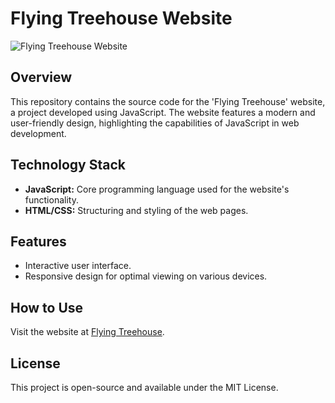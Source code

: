 # Flying Treehouse Website

![Flying Treehouse Website](https://flying-treehouse.github.io/screenshot.png)

## Overview
This repository contains the source code for the 'Flying Treehouse' website, a project developed using JavaScript. The website features a modern and user-friendly design, highlighting the capabilities of JavaScript in web development.

## Technology Stack
- **JavaScript:** Core programming language used for the website's functionality.
- **HTML/CSS:** Structuring and styling of the web pages.

## Features
- Interactive user interface.
- Responsive design for optimal viewing on various devices.

## How to Use
Visit the website at [Flying Treehouse](https://flying-treehouse.github.io/).

## License
This project is open-source and available under the MIT License.
